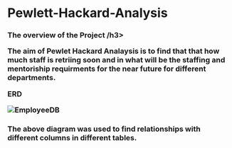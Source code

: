 # Pewlett-Hackard-Analysis

<h3>The overview of the Project /h3>
  
  

  
 The aim of Pewlet Hackard Analaysis is to find that that how much staff is retriing soon and in what will be the staffing and mentoriship requirments for the near future for different departments.
  
  ERD
  
  ![EmployeeDB](https://user-images.githubusercontent.com/112028108/195224964-838c4b44-a5ef-4265-9d1e-ae4d97d95b8b.png)
 
  <h3>The above diagram was used to find relationships with different columns in different tables.</h3>
  
  
